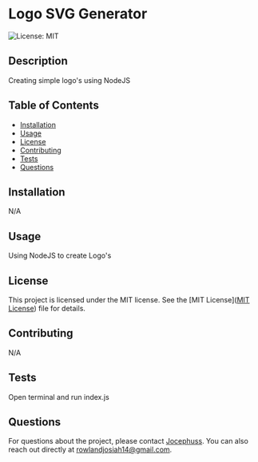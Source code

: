 
# Logo SVG  Generator

![License: MIT](https://img.shields.io/badge/License-MIT-yellow.svg)

## Description
Creating simple logo's using NodeJS

## Table of Contents
- [Installation](#installation)
- [Usage](#usage)
- [License](#license)
- [Contributing](#contributing)
- [Tests](#tests)
- [Questions](#questions)

## Installation
N/A

## Usage
Using NodeJS to create Logo's


## License

This project is licensed under the MIT license. See the [MIT License]([MIT License](https://opensource.org/licenses/MIT)) file for details.


## Contributing
N/A

## Tests
Open terminal and run index.js 

## Questions
For questions about the project, please contact [Jocephuss](https://github.com/Jocephuss).
You can also reach out directly at rowlandjosiah14@gmail.com.

